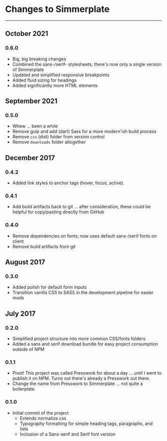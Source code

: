 # Changes to Simmerplate

---------------------------------

## October 2021

### 0.6.0

* Big, big breaking changes
* Combined the sans-/serif- stylesheets; there's now only a single version of Simmerplate
* Updated and simplified responsive breakpoints
* Added fluid sizing for headings
* Added significantly more HTML elements

## September 2021

### 0.5.0

* Whew ... been a while
* Remove gulp and add (dart) Sass for a more modern'ish build process
* Remove `css` (dist) folder from version control
* Remove `downloads` folder altogether

## December 2017

### 0.4.2

* Added link styles to anchor tags (hover, focus, active).

### 0.4.1

* Add build artifacts back to git ... after consideration, these could be helpful for copy/pasting directly from GitHub

### 0.4.0

* Remove dependencies on fonts; now uses default sans-/serif fonts on client
* Remove build artifacts from git

## August 2017

### 0.3.0

* Added polish for default form inputs
* Transition vanilla CSS to SASS in the development pipeline for easier mods

## July 2017

### 0.2.0

* Simplified project structure into more common CSS/fonts folders
* Added a sans and serif download bundle for easy project consumption outside of NPM

### 0.1.1

* Pivot! This project was called Presswork for about a day ... until I went to publish it on NPM. Turns out there's already a Presswork out there.
* Change the name from Presswork to Simmerplate ... not quite a boilerplate.

### 0.1.0

* Initial commit of the project
    * Extends normalize.css
    * Typography formatting for simple heading tags, paragraphs, and lists
    * Inclusion of a Sans-serif and Serif font version
